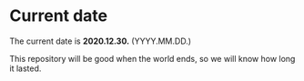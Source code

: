 # Current date

The current date is **2020.12.30.** (YYYY.MM.DD.)

This repository will be good when the world ends, so we will know how long it lasted.